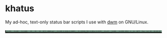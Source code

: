 khatus
======

My ad-hoc, text-only status bar scripts I use with
[dwm](https://dwm.suckless.org/) on GNU/Linux.

![screenshot](screenshot.jpg)
